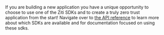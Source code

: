 If you are building a new application you have a unique opportunity to choose to use one of the Ziti SDKs and to create a
truly zero trust application from the start! Navigate over to [the API reference](/docs/reference/api) to learn more about which SDKs
are available and for documentation focused on using these sdks.
